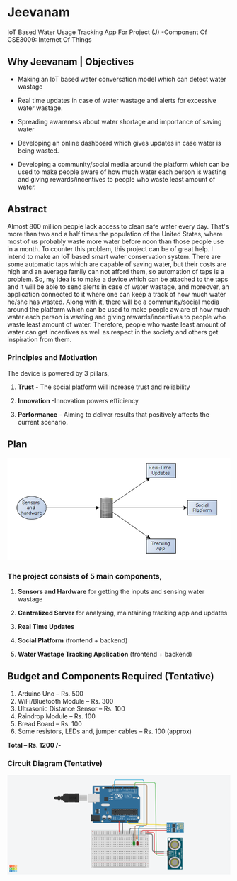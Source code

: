 # Jeevanam

IoT Based Water Usage Tracking App For Project (J) -Component Of CSE3009: Internet Of Things

## Why Jeevanam | Objectives

- Making an IoT based water conversation model which can detect water wastage

- Real time updates in case of water wastage and alerts for excessive water wastage.

- Spreading awareness about water shortage and importance of saving water

- Developing an online dashboard which gives updates in case water is being wasted.

- Developing a community/social media around the platform which can be used to make people aware of how much water each person is wasting and giving rewards/incentives to people who waste least amount of water.

## Abstract

Almost 800 million people lack access to clean safe water every day. That's more than two and a half times the population of the United States, where most of us probably waste more water before noon than those people use in a month. 
To counter this problem, this project can be of great help. I intend to make an IoT based smart water conservation system. There are some automatic taps which are capable of saving water, but their costs are high and an average family can not afford them, so automation of taps is a problem. So, my idea is to make a device which can be attached to the taps and it will be able to send alerts in case of water wastage, and moreover, an application connected to it where one can keep a track of how much water he/she has wasted. 
Along with it, there will be a community/social media around the platform which can be used to make people aw are of how much water each person is wasting and giving rewards/incentives to people who waste least amount of water. Therefore, people who waste least amount of water can get incentives as well as respect in the society and others get inspiration from them.

### Principles and Motivation

The device is powered by 3 pillars, 

1. **Trust** - The social platform will increase trust and reliability

2. **Innovation** -Innovation powers efficiency

3. **Performance** - Aiming to deliver results that positively affects the current scenario.

## Plan

<img src="Document-Assets/plan.png">

### The project consists of 5 main components, 

1. **Sensors and Hardware**  for getting the inputs and sensing water wastage

2. **Centralized Server**  for analysing, maintaining tracking app and updates

3. **Real Time Updates**

4. **Social Platform** (frontend + backend)

5. **Water Wastage Tracking Application** (frontend + backend)

## Budget and Components Required (Tentative)

1. Arduino Uno – Rs. 500
2. WiFi/Bluetooth Module – Rs. 300
3. Ultrasonic Distance Sensor – Rs. 100
4. Raindrop Module – Rs. 100
5. Bread Board – Rs. 100
6. Some resistors, LEDs and, jumper cables – Rs. 100 (approx)

**Total – Rs. 1200 /-**

### Circuit Diagram (Tentative)

<img src="Document-Assets/schematic.png">

